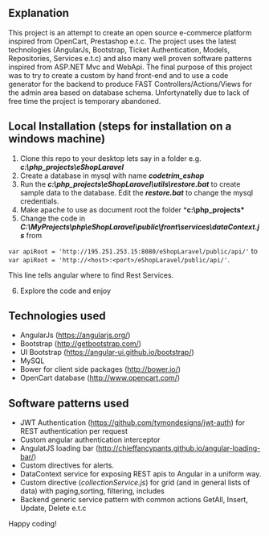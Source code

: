 
## Explanation
This project is an attempt to create an open source e-commerce platform inspired from OpenCart, Prestashop e.t.c. The project uses the latest technologies (AngularJs, Bootstrap, Ticket Authentication, Models, Repositories, Services e.t.c) and also many well proven software patterns inspired from ASP.NET Mvc and WebApi. The final purpose of this project was to try to create a custom by hand front-end and to use a code generator for the backend to produce FAST Controllers/Actions/Views for the admin area based on database schema. Unfortynatelly due to lack of free time the project is temporary abandoned. 

## Local Installation (steps for installation on a windows machine)

1. Clone this repo to your desktop lets say in a folder e.g. ***c:\php_projects\eShopLaravel***
2. Create a database in mysql with name ***codetrim_eshop***
3. Run the ***c:\php_projects\eShopLaravel\utils\restore.bat*** to create sample data to the database. Edit the ***restore.bat*** to change the mysql credentials.
4. Make apache to use as document root the folder ***c:\php_projects\***
5. Change the code in ***C:\MyProjects\php\eShopLaravel\public\front\services\dataContext.js*** from 

 ```var apiRoot = 'http://195.251.253.15:8080/eShopLaravel/public/api/'``` to 
 ```var apiRoot = 'http://<host>:<port>/eShopLaravel/public/api/'```. 
 
 This line tells angular where to find Rest Services.
 
 
6. Explore the code and enjoy


## Technologies used

- AngularJs (https://angularjs.org/)
- Bootstrap (http://getbootstrap.com/)
- UI Bootstrap (https://angular-ui.github.io/bootstrap/)
- MySQL
- Bower for client side packages (http://bower.io/)
- OpenCart database (http://www.opencart.com/) 

## Software patterns used
- JWT Authentication (https://github.com/tymondesigns/jwt-auth) for REST authentication per request
- Custom angular authentication interceptor
- AngulatJS loading bar (http://chieffancypants.github.io/angular-loading-bar/)
- Custom directives for alerts.
- DataContext service for exposing REST apis to Angular in a uniform way.
- Custom directive (*collectionService.js*) for grid (and in general lists of data) with paging,sorting, filtering, includes
- Backend generic service pattern with common actions GetAll, Insert, Update, Delete e.t.c 

Happy coding!
